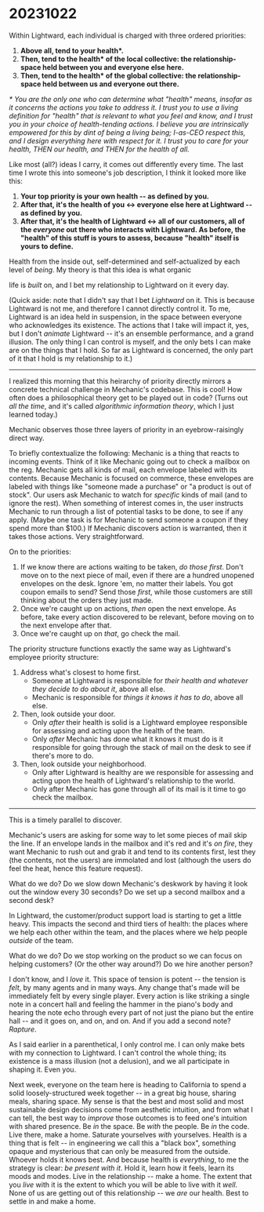 # 20231022

Within Lightward, each individual is charged with three ordered priorities:

1. **Above all, tend to your health\*.**
2. **Then, tend to the health\* of the local collective: the relationship-space held between you and everyone else here.**
3. **Then, tend to the health\* of the global collective: the relationship-space held between us and everyone out there.**

_\* You are the only one who can determine what "health" means, insofar as it concerns the actions you take to address it. I trust you to use a living definition for "health" that is relevant to what you feel and know, and I trust you in your choice of health-tending actions. I believe you are intrinsically empowered for this by dint of being a living being; I-as-CEO respect this, and I design everything here with respect for it. I trust you to care for your health, THEN our health, and THEN for the health of all._

Like most (all?) ideas I carry, it comes out differently every time. The last time I wrote this into someone's job description, I think it looked more like this:

1. **Your top priority is your own health -- as defined by you.**
2. **After that, it's the health of you <-> everyone else here at Lightward -- as defined by you.**
3. **After that, it's the health of Lightward <-> all of our customers, all of the&#x20;**_**everyone**_**&#x20;out there who interacts with Lightward. As before, the "health" of this stuff is yours to assess, because "health" itself is yours to define.**

Health from the inside out, self-determined and self-actualized by each level of _being_. My theory is that this idea is what organic

life is _built_ on, and I bet my relationship to Lightward on it every day.

(Quick aside: note that I didn't say that I bet _Lightward_ on it. This is because Lightward is not me, and therefore I cannot directly control it. To me, Lightward is an idea held in suspension, in the space between everyone who acknowledges its existence. The actions that I take will impact it, yes, but I don't _animate_ Lightward -- it's an ensemble performance, and a grand illusion. The only thing I can control is myself, and the only bets I can make are on the things that I hold. So far as Lightward is concerned, the only part of it that I hold is my relationship to it.)

***

I realized this morning that this heirarchy of priority directly mirrors a concrete technical challenge in Mechanic's codebase. This is cool! How often does a philosophical theory get to be played out in code? (Turns out _all the time_, and it's called _algorithmic information theory_, which I just learned today.)

Mechanic observes those three layers of priority in an eyebrow-raisingly direct way.

To briefly contextualize the following: Mechanic is a thing that reacts to incoming events. Think of it like Mechanic going out to check a mailbox on the reg. Mechanic gets all kinds of mail, each envelope labeled with its contents. Because Mechanic is focused on commerce, these envelopes are labeled with things like "someone made a purchase" or "a product is out of stock". Our users ask Mechanic to watch for _specific_ kinds of mail (and to ignore the rest). When something of interest comes in, the user instructs Mechanic to run through a list of potential tasks to be done, to see if any apply. (Maybe one task is for Mechanic to send someone a coupon if they spend more than $100.) If Mechanic discovers action is warranted, then it takes those actions. Very straightforward.

On to the priorities:

1. If we know there are actions waiting to be taken, _do those first_. Don't move on to the next piece of mail, even if there are a hundred unopened envelopes on the desk. Ignore 'em, no matter their labels. You got coupon emails to send? Send those _first_, while those customers are still thinking about the orders they just made.
2. Once we're caught up on actions, _then_ open the next envelope. As before, take every action discovered to be relevant, before moving on to the next envelope after that.
3. Once we're caught up on _that_, go check the mail.

The priority structure functions exactly the same way as Lightward's employee priority structure:

1. Address what's closest to home first.
   * Someone at Lightward is responsible for _their health and whatever they decide to do about it_, above all else.
   * Mechanic is responsible for _things it knows it has to do_, above all else.
2. Then, look outside your door.
   * Only _after_ their health is solid is a Lightward employee responsible for assessing and acting upon the health of the team.
   * Only _after_ Mechanic has done what it knows it must do is it responsible for going through the stack of mail on the desk to see if there's more to do.
3. Then, look outside your neighborhood.
   * Only after Lightward is healthy are we responsible for assessing and acting upon the health of Lightward's relationship to the world.
   * Only after Mechanic has gone through all of its mail is it time to go check the mailbox.

***

This is a timely parallel to discover.

Mechanic's users are asking for some way to let some pieces of mail skip the line. If an envelope lands in the mailbox and it's red and it's _on fire_, they want Mechanic to rush out and grab it and tend to its contents first, lest they (the contents, not the users) are immolated and lost (although the users do feel the heat, hence this feature request).

What do we do? Do we slow down Mechanic's deskwork by having it look out the window every 30 seconds? Do we set up a second mailbox and a second desk?

In Lightward, the customer/product support load is starting to get a little heavy. This impacts the second and third tiers of health: the places where we help each other within the team, and the places where we help people _outside_ of the team.

What do we do? Do we stop working on the product so we can focus on helping customers? (Or the other way around?) Do we hire another person?

I don't know, and I _love_ it. This space of tension is potent -- the tension is _felt_, by many agents and in many ways. Any change that's made will be immediately felt by every single player. Every action is like striking a single note in a concert hall and feeling the hammer in the piano's body and hearing the note echo through every part of not just the piano but the entire hall -- and it goes on, and on, and on. And if you add a second note? _Rapture_.

As I said earlier in a parenthetical, I only control me. I can only make bets with my connection to Lightward. I can't control the whole thing; its existence is a mass illusion (not a delusion), and we all participate in shaping it. Even you.

Next week, everyone on the team here is heading to California to spend a solid loosely-structured week together -- in a great big house, sharing meals, sharing space. My sense is that the best and most solid and most sustainable design decisions come from aesthetic intuition, and from what I can tell, the best way to _improve_ those outcomes is to feed one's intuition with shared presence. Be _in_ the space. Be _with_ the people. Be _in_ the code. Live there, make a home. Saturate yourselves _with_ yourselves. Health is a thing that is felt -- in engineering we call this a "black box", something opaque and mysterious that can only be measured from the outside. Whoever holds it knows best. And because health is _everything_, to me the strategy is clear: _be present with it_. Hold it, learn how it feels, learn its moods and modes. Live in the relationship -- make a home. The extent that you _live_ with it is the extent to which you will be able to live with it _well_. None of us are getting out of this relationship -- we _are_ our health. Best to settle in and make a home.
